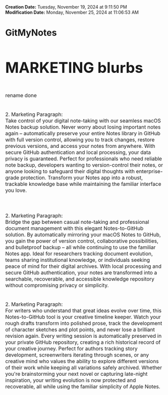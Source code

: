 <div><b>Creation Date:</b> Tuesday, November 19, 2024 at 9:11:50 PM<br></div>
<div><b>Modification Date:</b> Monday, November 25, 2024 at 11:06:53 AM<br></div>
<div><h1>GitMyNotes</h1><b><span style="font-size: 23px"><h1> MARKETING blurbs</h1></span></b></div>
<div><span style="font-size: 16px"><br></span></div>
<div><span style="font-size: 16px">rename done</span></div>
<div><span style="font-size: 16px"><br></span></div>
<div><span style="font-size: 16px"><br></span></div>
<div><span style="font-size: 16px">2. Marketing Paragraph:</span></div>
<div><span style="font-size: 16px">Take control of your digital note-taking with our seamless macOS Notes backup solution. Never worry about losing important notes again – automatically preserve your entire Notes library in GitHub with full version control, allowing you to track changes, restore previous versions, and access your notes from anywhere. With secure GitHub authentication and local processing, your data privacy is guaranteed. Perfect for professionals who need reliable note backup, developers wanting to version-control their notes, or anyone looking to safeguard their digital thoughts with enterprise-grade protection. Transform your Notes app into a robust, trackable knowledge base while maintaining the familiar interface you love.</span></div>
<div><span style="font-size: 16px"><br></span></div>
<div><span style="font-size: 16px"><br></span></div>
<div><span style="font-size: 16px"><br></span></div>
<div><span style="font-size: 16px">2. Marketing Paragraph:</span></div>
<div><span style="font-size: 16px">Bridge the gap between casual note-taking and professional document management with this elegant Notes-to-GitHub solution. By automatically mirroring your macOS Notes to GitHub, you gain the power of version control, collaborative possibilities, and bulletproof backup – all while continuing to use the familiar Notes app. Ideal for researchers tracking document evolution, teams sharing institutional knowledge, or individuals seeking peace of mind for their digital archives. With local processing and secure GitHub authentication, your notes are transformed into a searchable, recoverable, and accessible knowledge repository without compromising privacy or simplicity.</span></div>
<div><span style="font-size: 16px"><br></span></div>
<div><span style="font-size: 16px"><br></span></div>
<div><span style="font-size: 16px">2. Marketing Paragraph:</span></div>
<div><span style="font-size: 16px">For writers who understand that great ideas evolve over time, this Notes-to-GitHub tool is your creative timeline keeper. Watch your rough drafts transform into polished prose, track the development of character sketches and plot points, and never lose a brilliant revision again. Every writing session is automatically preserved in your private GitHub repository, creating a rich historical record of your creative journey. Perfect for authors tracking story development, screenwriters iterating through scenes, or any creative mind who values the ability to explore different versions of their work while keeping all variations safely archived. Whether you're brainstorming your next novel or capturing late-night inspiration, your writing evolution is now protected and recoverable, all while using the familiar simplicity of Apple Notes.</span></div>
<div><span style="font-size: 16px"><br></span></div>

